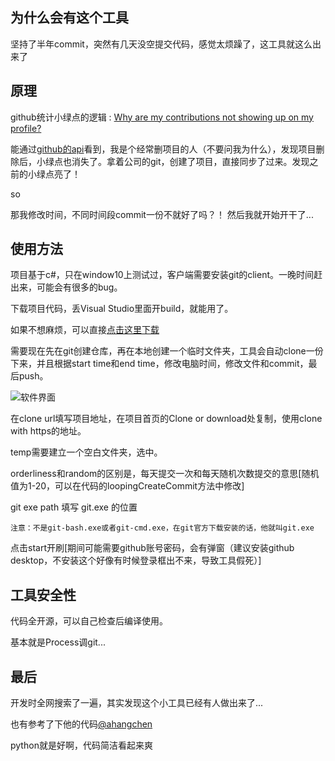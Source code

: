 ## 为什么会有这个工具

  坚持了半年commit，突然有几天没空提交代码，感觉太烦躁了，这工具就这么出来了

## 原理

  github统计小绿点的逻辑 : [Why are my contributions not showing up on my profile?](https://help.github.com/articles/why-are-my-contributions-not-showing-up-on-my-profile/)
  
  能通过[github的api](https://api.github.com/users/liaozixu/events)看到，我是个经常删项目的人（不要问我为什么），发现项目删除后，小绿点也消失了。拿着公司的git，创建了项目，直接同步了过来。发现之前的小绿点亮了！
  
  so
  
  那我修改时间，不同时间段commit一份不就好了吗？！
然后我就开始开干了...


## 使用方法

  项目基于c#，只在window10上测试过，客户端需要安装git的client。一晚时间赶出来，可能会有很多的bug。
  
  下载项目代码，丢Visual Studio里面开build，就能用了。
  
  如果不想麻烦，可以直接[点击这里下载](https://github.com/liaozixu/githubGreen-csharp/blob/master/githubGreen/obj/Release/githubGreen.exe)
  
  需要现在先在git创建仓库，再在本地创建一个临时文件夹，工具会自动clone一份下来，并且根据start time和end time，修改电脑时间，修改文件和commit，最后push。
  
  ![软件界面](https://static.zixu.hk/liaozixu.com/cms/upload/20180805/235106/28478faf20744d3c8e00f9a51df41d19.png)
  
  在clone url填写项目地址，在项目首页的Clone or download处复制，使用clone with https的地址。
  
  temp需要建立一个空白文件夹，选中。
  
  orderliness和random的区别是，每天提交一次和每天随机次数提交的意思[随机值为1-20，可以在代码的loopingCreateCommit方法中修改]
  
  git exe path 填写 git.exe 的位置
  
  `注意：不是git-bash.exe或者git-cmd.exe，在git官方下载安装的话，他就叫git.exe`
  
  点击start开刷[期间可能需要github账号密码，会有弹窗（建议安装github desktop，不安装这个好像有时候登录框出不来，导致工具假死）]

## 工具安全性
  代码全开源，可以自己检查后编译使用。
  
  基本就是Process调git...
  
  
## 最后
  开发时全网搜索了一遍，其实发现这个小工具已经有人做出来了...
  
  也有参考了下他的代码[@ahangchen](https://github.com/ahangchen/green)
  
  python就是好啊，代码简洁看起来爽
